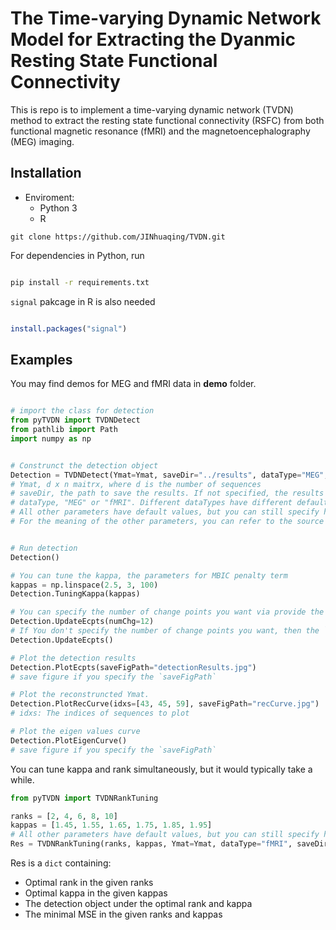 # The Time-varying Dynamic Network Model for Extracting the Dyanmic Resting State Functional Connectivity


This is repo is to implement a time-varying dynamic network (TVDN) method to 
extract the resting state functional connectivity (RSFC) from both 
functional magnetic resonance (fMRI) and the magnetoencephalography (MEG) imaging.


## Installation

- Enviroment:
  - Python 3
  - R
 
```
git clone https://github.com/JINhuaqing/TVDN.git
```
For dependencies in Python, run

```bash

pip install -r requirements.txt
```

`signal` pakcage in R is also needed

```R

install.packages("signal")
```

##  Examples

You may find demos for MEG and fMRI data in **demo** folder.

```python

# import the class for detection
from pyTVDN import TVDNDetect
from pathlib import Path
import numpy as np


# Construnct the detection object
Detection = TVDNDetect(Ymat=Ymat, saveDir="../results", dataType="MEG", fName="subj2", r=8, kappa=2.95, freq=60)
# Ymat, d x n maitrx, where d is the number of sequences
# saveDir, the path to save the results. If not specified, the results will not be saved
# dataType, "MEG" or "fMRI". Different dataTypes have different default parameters. You may leave it blank
# All other parameters have default values, but you can still specify here.
# For the meaning of the other parameters, you can refer to the source code


# Run detection
Detection()

# You can tune the kappa, the parameters for MBIC penalty term
kappas = np.linspace(2.5, 3, 100)
Detection.TuningKappa(kappas)

# You can specify the number of change points you want via provide the argument `numChg`, then the `UpdateEcpts` will update the current estimated change point set accordingly
Detection.UpdateEcpts(numChg=12)
# If You don't specify the number of change points you want, then the `UpdateEcpts` will update the current estimated change point set based on optimal kappa values
Detection.UpdateEcpts()

# Plot the detection results
Detection.PlotEcpts(saveFigPath="detectionResults.jpg")
# save figure if you specify the `saveFigPath`

# Plot the reconstruncted Ymat.
Detection.PlotRecCurve(idxs=[43, 45, 59], saveFigPath="recCurve.jpg")
# idxs: The indices of sequences to plot

# Plot the eigen values curve
Detection.PlotEigenCurve()
# save figure if you specify the `saveFigPath`

```


You can tune kappa and rank simultaneously, but it would typically take a while.
```python
from pyTVDN import TVDNRankTuning

ranks = [2, 4, 6, 8, 10]
kappas = [1.45, 1.55, 1.65, 1.75, 1.85, 1.95]
# All other parameters have default values, but you can still specify here.
Res = TVDNRankTuning(ranks, kappas, Ymat=Ymat, dataType="fMRI", saveDir="./results")

```
Res is a `dict` containing:

- Optimal rank in the given ranks
- Optimal kappa in the given kappas
- The detection object under the optimal rank and kappa
- The minimal MSE in the given ranks and kappas
